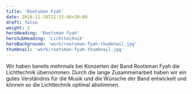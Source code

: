 ```yaml
---
title: 'Rootsman Fyah'
date: 2018-11-18T12:33:46+10:00
draft: false
weight: 2
heroHeading: 'Rootsman Fyah'
heroSubHeading: 'Lichttechnik'
heroBackground: 'work/rootsman-fyah-thumbnail.jpg'
thumbnail: 'work/rootsman-fyah-thumbnail.jpg'
---
```


Wir haben bereits mehrmals bei Konzerten der Band Rootsman Fyah die Lichttechnik übernommen. Durch die lange Zusammenarbeit haben wir ein gutes Verständnis für die Musik und die Wünsche der Band entwickelt und können so die Lichttechnik optimal abstimmen.